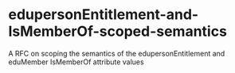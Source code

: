 # edupersonEntitlement-and-IsMemberOf-scoped-semantics
A RFC on scoping the semantics of the edupersonEntitlement and eduMember IsMemberOf attribute values
